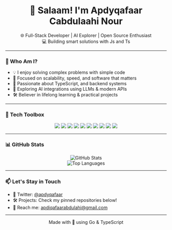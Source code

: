 <h1 align="center">👋 Salaam! I'm Apdyqafaar Cabdulaahi Nour</h1>

<p align="center">
  🌐 Full-Stack Developer | AI Explorer | Open Source Enthusiast<br>
  💻 Building smart solutions with Js and Ts
</p>

---

### 🧠 Who Am I?

- 💡 I enjoy solving complex problems with simple code
- 🔁 Focused on scalability, speed, and software that matters
- 🚀 Passionate about TypeScript, and backend systems
- 🤖 Exploring AI integrations using LLMs & modern APIs
- 🛠️ Believer in lifelong learning & practical projects

---

### 🔧 Tech Toolbox

<p align="center">
  <!-- Main Languages -->
  <img src="https://img.shields.io/badge/Go-Primary-blue?style=flat&logo=go" />
  <img src="https://img.shields.io/badge/TypeScript-Primary-blue?style=flat&logo=typescript" />

  <!-- Frameworks & Backend -->
  <img src="https://img.shields.io/badge/Next.js-informational?style=flat&logo=next.js&logoColor=white" />
  <img src="https://img.shields.io/badge/Node.js-informational?style=flat&logo=node.js" />
  <img src="https://img.shields.io/badge/Express-informational?style=flat&logo=express" />
  <img src="https://img.shields.io/badge/Flask-informational?style=flat&logo=flask" />

  <!-- Databases -->
  <img src="https://img.shields.io/badge/MongoDB-informational?style=flat&logo=mongodb" />
  <img src="https://img.shields.io/badge/MySQL-informational?style=flat&logo=mysql" />

  <!-- AI/LLMs -->
  <img src="https://img.shields.io/badge/LLMs-Active-informational?style=flat&logo=openai&logoColor=white" />
  
  <!-- Tools -->
  <img src="https://img.shields.io/badge/VS%20Code-informational?style=flat&logo=visualstudiocode" />
</p>

---

### 📊 GitHub Stats

<p align="center">
  <img src="https://github-readme-stats.vercel.app/api?username=apdyqafaar&show_icons=true&theme=github_dark&hide_border=true" alt="GitHub Stats" />
  <br/>
  <img src="https://github-readme-stats.vercel.app/api/top-langs/?username=apdyqafaar&layout=compact&theme=github_dark&hide_border=true" alt="Top Languages" />
</p>

---

### 📫 Let's Stay in Touch

- 💬 Twitter: [@apdyqafaar](https://twitter.com/apdyqafaar)
- 🛠️ Projects: Check my pinned repositories below!
- 📧 Reach me: apdiqafaarabdulahi@gmail.com

---

<p align="center">Made with 💙 using Go & TypeScript</p>
